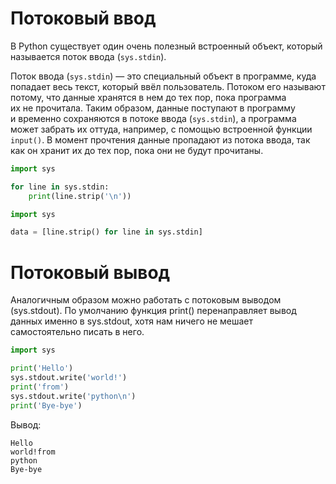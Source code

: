 # Потоковый ввод
В Python существует один очень полезный встроенный объект, который называется поток ввода (`sys.stdin`).

Поток ввода (`sys.stdin`) — это специальный объект в программе, куда попадает весь текст, который ввёл пользователь. Потоком его называют потому, что данные хранятся в нем до тех пор, пока программа их не прочитала. Таким образом, данные поступают в программу и временно сохраняются в потоке ввода (`sys.stdin`), а программа может забрать их оттуда, например, с помощью встроенной функции `input()`. В момент прочтения данные пропадают из потока ввода, так как он хранит их до тех пор, пока они не будут прочитаны.

```python
import sys

for line in sys.stdin:
    print(line.strip('\n'))
```

```python
import sys

data = [line.strip() for line in sys.stdin]
```

# Потоковый вывод

Аналогичным образом можно работать с потоковым выводом (sys.stdout). По умолчанию функция print() перенаправляет вывод данных именно в sys.stdout, хотя нам ничего не мешает самостоятельно писать в него.

```python
import sys

print('Hello')
sys.stdout.write('world!')
print('from')
sys.stdout.write('python\n')
print('Bye-bye')
```

Вывод:
```
Hello
world!from
python
Bye-bye
```
